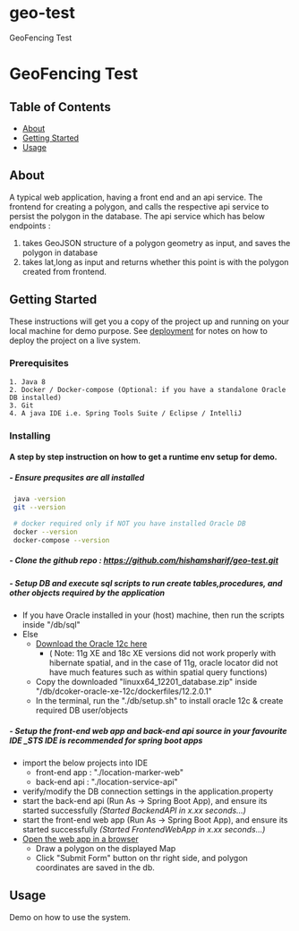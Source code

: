 # geo-test

GeoFencing Test

# GeoFencing Test

## Table of Contents

- [About](#about)
- [Getting Started](#getting_started)
- [Usage](#usage)

## About <a name = "about"></a>

A typical web application, having a front end and an api service.
The frontend for creating a polygon, and calls the respective api service to persist the polygon in the database.
The api service which has below endpoints :

1. takes GeoJSON structure of a polygon geometry as input, and saves the polygon in database
2. takes lat,long as input and returns whether this point is with the polygon created from frontend.

## Getting Started <a name = "getting_started"></a>

These instructions will get you a copy of the project up and running on your local machine for demo purpose. See [deployment](#deployment) for notes on how to deploy the project on a live system.

### Prerequisites

```
1. Java 8
2. Docker / Docker-compose (Optional: if you have a standalone Oracle DB installed)
3. Git
4. A java IDE i.e. Spring Tools Suite / Eclipse / IntelliJ
```

### Installing

#### A step by step instruction on how to get a runtime env setup for demo.

##### - Ensure prequsites are all installed

```bash
 java -version
 git --version

 # docker required only if NOT you have installed Oracle DB
 docker --version
 docker-compose --version

```

##### - Clone the github repo : <https://github.com/hishamsharif/geo-test.git>

##### - Setup DB and execute sql scripts to run create tables,procedures, and other objects required by the application

- If you have Oracle installed in your (host) machine, then run the scripts inside "/db/sql"
- Else
  - [Download the Oracle 12c here](https://www.oracle.com/technetwork/database/enterprise-edition/downloads/oracle12c-linux-12201-3608234.html)
    - ( Note: 11g XE and 18c XE versions did not work properly with hibernate spatial, and in the case of 11g, oracle locator did not have much features such as within spatial query functions)
  - Copy the downloaded "linuxx64_12201_database.zip" inside
    "/db/dcoker-oracle-xe-12c/dockerfiles/12.2.0.1"
  - In the terminal, run the "./db/setup.sh" to install oracle 12c & create required DB user/objects

##### - Setup the front-end web app and back-end api source in your favourite IDE \_STS IDE is recommended for spring boot apps

- import the below projects into IDE
  - front-end app : "./location-marker-web"
  - back-end api : "./location-service-api"
- verify/modify the DB connection settings in the application.property
- start the back-end api (Run As -> Spring Boot App), and ensure its started successfully _(Started BackendAPI in x.xx seconds...)_
- start the front-end web app (Run As -> Spring Boot App), and ensure its started successfully _(Started FrontendWebApp in x.xx seconds...)_
- [Open the web app in a browser](http://localhost:8080/)
  - Draw a polygon on the displayed Map
  - Click "Submit Form" button on thr right side, and polygon coordinates are saved in the db.

## Usage <a name = "usage"></a>

Demo on how to use the system.
